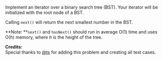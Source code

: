 
Implement an iterator over a binary search tree (BST). Your iterator will be initialized with the root node of a BST.

Calling `next()` will return the next smallest number in the BST.

**Note: **`next()` and `hasNext()` should run in average O(1) time and uses O(*h*) memory, where *h* is the height of the tree. 

**Credits:**<br />Special thanks to [@ts](https://oj.leetcode.com/discuss/user/ts) for adding this problem and creating all test cases.
